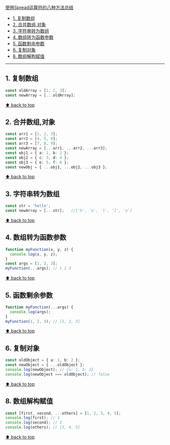 [使用Spread运算符的八种方法总结](#top)

- [1. 复制数组](#1-复制数组)
- [2. 合并数组,对象](#2-合并数组对象)
- [3. 字符串转为数组](#3-字符串转为数组)
- [4. 数组转为函数参数](#4-数组转为函数参数)
- [5. 函数剩余参数](#5-函数剩余参数)
- [6. 复制对象](#6-复制对象)
- [8. 数组解构赋值](#8-数组解构赋值)

-----------------------------------------------------------

## 1. 复制数组

```ts
const oldArray = [1, 2, 3];
const newArray = [...oldArray];
```

[⬆ back to top](#top)

## 2. 合并数组,对象

```ts
const arr1 = [1, 2, 3];
const arr2 = [4, 5, 6];
const arr3 = [7, 8, 9];
const newArray = [...arr1, ...arr2, ...arr3];
const obj1 = { a: 1, b: 2 };
const obj2 = { c: 3, d: 4 };
const obj3 = { e: 5, f: 6 };
const newObj = { ...obj1, ...obj2, ...obj3 };
```

[⬆ back to top](#top)

## 3. 字符串转为数组

```ts
const str = 'hello';
const newArray = [...str];   //['h', 'e', 'l', 'l', 'o']
```

[⬆ back to top](#top)

## 4. 数组转为函数参数

```ts
function myFunction(x, y, z) {
  console.log(x, y, z);
}
const args = [1, 2, 3];
myFunction(...args); // 1 2 3
```

[⬆ back to top](#top)

## 5. 函数剩余参数

```ts
function myFunction(...args) {
  console.log(args);
}
myFunction(1, 2, 3); // [1, 2, 3]
```

[⬆ back to top](#top)

## 6. 复制对象

```ts
const oldObject = { a: 1, b: 2 };
const newObject = { ...oldObject };
console.log(newObject); // {a: 1, b: 2}
console.log(newObject === oldObject); // false
```

[⬆ back to top](#top)

## 8. 数组解构赋值

```ts
const [first, second, ...others] = [1, 2, 3, 4, 5];
console.log(first); // 1
console.log(second); // 2
console.log(others); // [3, 4, 5]
```

[⬆ back to top](#top)
